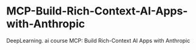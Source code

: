 # MCP-Build-Rich-Context-AI-Apps-with-Anthropic
DeepLearning. ai course MCP: Build Rich-Context AI Apps with Anthropic 
